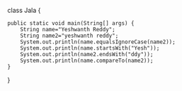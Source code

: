 class Jala {
	
	public static void main(String[] args) {
		String name="Yeshwanth Reddy";
		String name2="yeshwanth reddy";
		System.out.println(name.equalsIgnoreCase(name2));
		System.out.println(name.startsWith("Yesh"));
		System.out.println(name2.endsWith("ddy"));
		System.out.println(name.compareTo(name2));
	}
}

